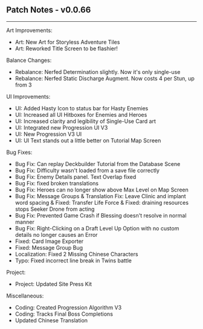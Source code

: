 ## Patch Notes - v0.0.66
----

Art Improvements:
- Art: New Art for Storyless Adventure Tiles
- Art: Reworked Title Screen to be flashier!

Balance Changes:
- Rebalance: Nerfed Determination slightly. Now it's only single-use
- Rebalance: Nerfed Static Discharge Augment. Now costs 4 per Stun, up from 3

UI Improvements:
- UI: Added Hasty Icon to status bar for Hasty Enemies
- UI: Increased all UI Hitboxes for Enemies and Heroes
- UI: Increased clarity and legibility of Single-Use Card art
- UI: Integrated new Progression UI V3
- UI: New Progression V3 UI
- UI: UI Text stands out a little better on Tutorial Map Screen

Bug Fixes:
- Bug Fix: Can replay Deckbuilder Tutorial from the Database Scene
- Bug Fix: Difficulty wasn't loaded from a save file correctly
- Bug Fix: Enemy Details panel. Text Overlap fixed
- Bug Fix: fixed broken translations
- Bug Fix: Heroes can no longer show above Max Level on Map Screen
- Bug Fix: Message Groups & Translation Fix: Leave Clinic and implant word spacing & Fixed: Transfer Life Force & Fixed: draining resources stops Seeker Drone from acting
- Bug Fix: Prevented Game Crash if Blessing doesn't resolve in normal manner
- Bug Fix: Right-Clicking on a Draft Level Up Option with no custom details no longer causes an Error
- Fixed: Card Image Exporter
- Fixed: Message Group Bug
- Localization: Fixed 2 Missing Chinese Characters
- Typo: Fixed incorrect line break in Twins battle

Project:
- Project: Updated Site Press Kit

Miscellaneous:
- Coding: Created Progression Algorithm V3
- Coding: Tracks Final Boss Completions
- Updated Chinese Translation
